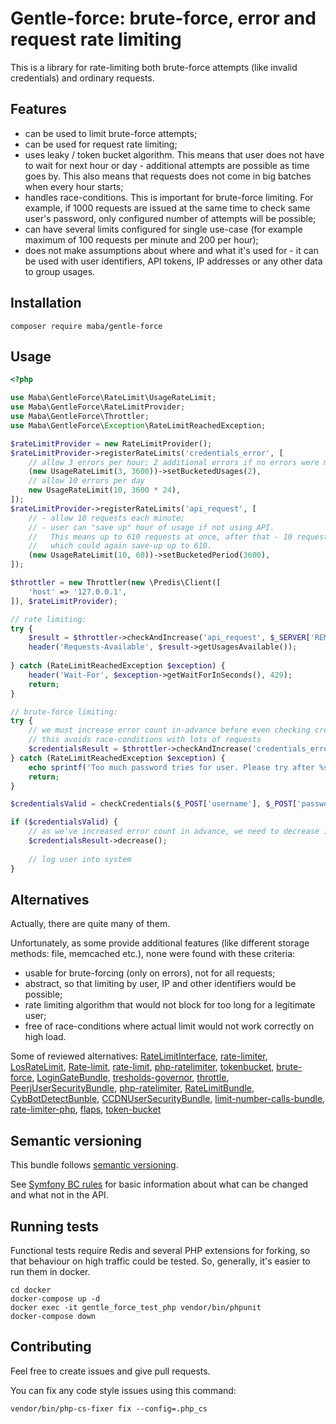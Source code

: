 # Gentle-force: brute-force, error and request rate limiting

This is a library for rate-limiting both brute-force attempts
(like invalid credentials) and ordinary requests.

## Features

- can be used to limit brute-force attempts;
- can be used for request rate limiting;
- uses leaky / token bucket algorithm. This means that user does not have to wait
for next hour or day - additional attempts are possible as time goes by. This
also means that requests does not come in big batches when every hour starts;
- handles race-conditions. This is important for brute-force limiting. For example,
if 1000 requests are issued at the same time to check same user's password, only
configured number of attempts will be possible;
- can have several limits configured for single use-case (for example maximum of
100 requests per minute and 200 per hour);
- does not make assumptions about where and what it's used for - it can be used
with user identifiers, API tokens, IP addresses or any other data to group usages.

## Installation

```
composer require maba/gentle-force
```

## Usage

```php
<?php

use Maba\GentleForce\RateLimit\UsageRateLimit;
use Maba\GentleForce\RateLimitProvider;
use Maba\GentleForce\Throttler;
use Maba\GentleForce\Exception\RateLimitReachedException;

$rateLimitProvider = new RateLimitProvider();
$rateLimitProvider->registerRateLimits('credentials_error', [
    // allow 3 errors per hour; 2 additional errors if no errors were made during last hour
    (new UsageRateLimit(3, 3600))->setBucketedUsages(2),
    // allow 10 errors per day
    new UsageRateLimit(10, 3600 * 24),
]);
$rateLimitProvider->registerRateLimits('api_request', [
    // - allow 10 requests each minute;
    // - user can "save up" hour of usage if not using API.
    //   This means up to 610 requests at once, after that - 10 requests per minute,
    //   which could again save-up up to 610.
    (new UsageRateLimit(10, 60))->setBucketedPeriod(3600),
]);

$throttler = new Throttler(new \Predis\Client([
    'host' => '127.0.0.1',
]), $rateLimitProvider);

// rate limiting:
try {
    $result = $throttler->checkAndIncrease('api_request', $_SERVER['REMOTE_ADDR']);
    header('Requests-Available', $result->getUsagesAvailable());
    
} catch (RateLimitReachedException $exception) {
    header('Wait-For', $exception->getWaitForInSeconds(), 429);
    return;
}

// brute-force limiting:
try {
    // we must increase error count in-advance before even checking credentials
    // this avoids race-conditions with lots of requests
    $credentialsResult = $throttler->checkAndIncrease('credentials_error', $_POST['username']);
} catch (RateLimitReachedException $exception) {
    echo sprintf('Too much password tries for user. Please try after %s seconds', $exception->getWaitForInSeconds());
    return;
}

$credentialsValid = checkCredentials($_POST['username'], $_POST['password']);

if ($credentialsValid) {
    // as we've increased error count in advance, we need to decrease it if everything went fine
    $credentialsResult->decrease();
    
    // log user into system
}
```

## Alternatives

Actually, there are quite many of them.

Unfortunately, as some provide additional features (like different storage methods: file, memcached etc.),
none were found with these criteria:
- usable for brute-forcing (only on errors), not for all requests;
- abstract, so that limiting by user, IP and other identifiers would be possible;
- rate limiting algorithm that would not block for too long for a legitimate user;
- free of race-conditions where actual limit would not work correctly on high load.

Some of reviewed alternatives:
[RateLimitInterface](https://github.com/touhonoob/RateLimitInterface),
[rate-limiter](https://github.com/codeages/rate-limiter),
[LosRateLimit](https://github.com/Lansoweb/LosRateLimit),
[Rate-limit](https://github.com/Prezto/Rate-limit),
[rate-limit](https://github.com/nikolaposa/rate-limit),
[php-ratelimiter](https://github.com/EvolutedNewMedia/php-ratelimiter),
[tokenbucket](https://github.com/fustundag/tokenbucket),
[brute-force](https://github.com/ArmorGames/brute-force),
[LoginGateBundle](https://github.com/anyx/LoginGateBundle),
[tresholds-governor](https://github.com/metaclass-nl/tresholds-governor),
[throttle](https://github.com/sideshowcecil/throttle),
[PeerjUserSecurityBundle](https://github.com/PeerJ/PeerjUserSecurityBundle),
[php-ratelimiter](https://github.com/MyOnlineStore/php-ratelimiter),
[RateLimitBundle](https://github.com/PQstudio/RateLimitBundle),
[CybBotDetectBunble](https://github.com/Dean79000/CybBotDetectBunble),
[CCDNUserSecurityBundle](https://github.com/codeconsortium/CCDNUserSecurityBundle),
[limit-number-calls-bundle](https://github.com/Avtonom/limit-number-calls-bundle),
[rate-limiter-php](https://github.com/perimeter/rate-limiter-php),
[flaps](https://github.com/beheh/flaps),
[token-bucket](https://github.com/bandwidth-throttle/token-bucket)

## Semantic versioning

This bundle follows [semantic versioning](http://semver.org/spec/v2.0.0.html).

See [Symfony BC rules](http://symfony.com/doc/current/contributing/code/bc.html) for basic
information about what can be changed and what not in the API.

## Running tests

Functional tests require Redis and several PHP extensions for forking,
so that behaviour on high traffic could be tested. So, generally,
it's easier to run them in docker.

```
cd docker
docker-compose up -d
docker exec -it gentle_force_test_php vendor/bin/phpunit
docker-compose down
```

## Contributing

Feel free to create issues and give pull requests.

You can fix any code style issues using this command:
```
vendor/bin/php-cs-fixer fix --config=.php_cs
```
